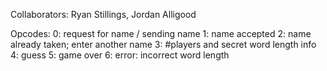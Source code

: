 Collaborators: Ryan Stillings, Jordan Alligood

Opcodes:
0: request for name / sending name
1: name accepted
2: name already taken; enter another name
3: #players and secret word length info
4: guess 
5: game over
6: error: incorrect word length
